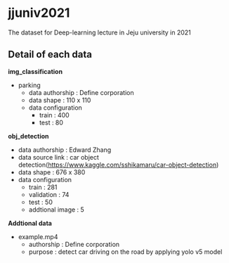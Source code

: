 # jjuniv2021
The dataset for Deep-learning lecture in Jeju university in 2021

## Detail of each data
<b>img_classification</b>
- parking
  + data authorship : Define corporation
  + data shape : 110 x 110
  + data configuration
    * train : 400
    * test : 80

<b>obj_detection</b>
- data authorship : Edward Zhang
- data source link : car object detection(https://www.kaggle.com/sshikamaru/car-object-detection)
- data shape : 676 x 380
- data configuration
  + train : 281
  + validation : 74
  + test : 50
  + addtional image : 5

<b>Addtional data</b>
 - example.mp4
    + authorship : Define corporation
    + purpose : detect car driving on the road by applying yolo v5 model 
